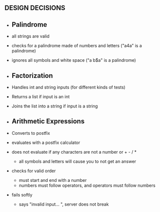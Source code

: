 ## DESIGN DECISIONS ##

 - ## Palindrome ##
  - all strings are valid
  - checks for a palindrome made of numbers and letters ("a4a" is a palindrome)
  - ignores all symbols and white space ("a b$a" is a palindrome)

 - ## Factorization ##
  - Handles int and string inputs (for different kinds of tests)
  - Returns a list if input is an int
  - Joins the list into a string if input is a string

 - ## Arithmetic Expressions ##
  - Converts to postfix
  - evaluates with a postfix calculator
  - does not evaluate if any characters are not a number or + - / *
    - all symbols and letters will cause you to not get an answer
  - checks for valid order
    - must start and end with a number
    - numbers must follow operators, and operators must follow numbers
  - fails softly
    - says "invalid input... ", server does not break

